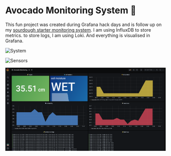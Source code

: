 # Avocado Monitoring System 🥑
This fun project was created during Grafana hack days and is follow up on my [sourdough starter monitoring system](https://github.com/ivanahuckova/sourdough_monitor). 
I am using InfluxDB to store metrics. to store logs, I am using Loki. And everything is visualised in Grafana.

![System](imgs/system.jpg)

![Sensors](imgs/sensors.jpg)

![Dashboard](imgs/dashboard.png)